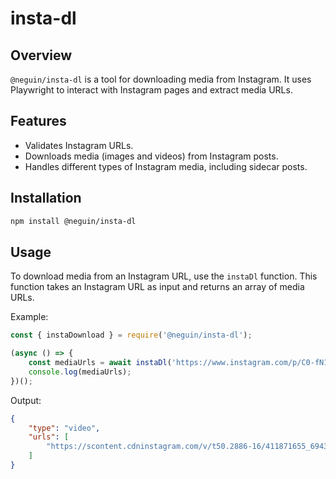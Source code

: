 # insta-dl

## Overview
`@neguin/insta-dl` is a tool for downloading media from Instagram. It uses Playwright to interact with Instagram pages and extract media URLs.

## Features
- Validates Instagram URLs.
- Downloads media (images and videos) from Instagram posts.
- Handles different types of Instagram media, including sidecar posts.

## Installation
```bash
npm install @neguin/insta-dl
```

## Usage
To download media from an Instagram URL, use the `instaDl` function. This function takes an Instagram URL as input and returns an array of media URLs.

Example:
```javascript
const { instaDownload } = require('@neguin/insta-dl');

(async () => {
    const mediaUrls = await instaDl('https://www.instagram.com/p/C0-fN1dLPNi/');
    console.log(mediaUrls);
})();
```

Output:
```json
{
	"type": "video",
	"urls": [
    	"https://scontent.cdninstagram.com/v/t50.2886-16/411871655_6943863569015015_2167177240664383492_n.mp4?_nc_ht=scontent.cdninstagram.com&_nc_cat=111&_nc_ohc=CEO103UVEfEAX_axHSD&edm=APs17CUBAAAA&ccb=7-5&oh=00_AfBP_Z24NC2U_2z2BBBhfoBp0AGPrqZyXITd_ZvRnmOiGQ&oe=6581A508&_nc_sid=10d13b"
	]
}
```
